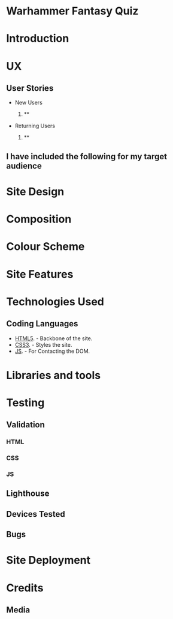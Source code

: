 # Warhammer Fantasy Quiz

##

# Introduction

# UX

## User Stories
* New Users 
  1. **



* Returning Users
  1. **

## I have included the following for my target audience

# Site Design

# Composition

# Colour Scheme


# Site Features

# Technologies Used

## Coding Languages
* [HTML5](https://en.wikipedia.org/wiki/HTML5). - Backbone of the site.
* [CSS3](https://en.wikipedia.org/wiki/CSS). - Styles the site.
* [JS](https://en.wikipedia.org/wiki/JavaScript). - For Contacting the DOM.

# Libraries and tools


# Testing

## Validation

### HTML

### CSS

### JS

## Lighthouse

## Devices Tested

## Bugs

# Site Deployment

# Credits

## Media

